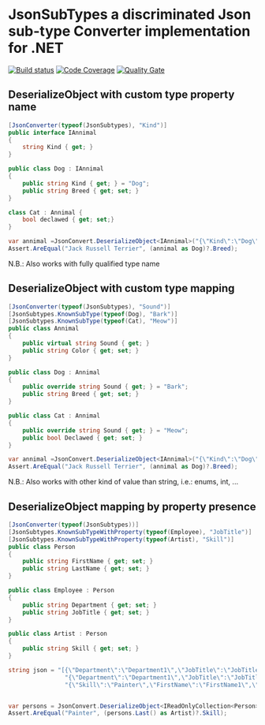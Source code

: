 # __JsonSubTypes__ a discriminated Json sub-type Converter implementation for .NET
[![Build status](https://ci.appveyor.com/api/projects/status/g11crbl037en6rkq/branch/master?svg=true)](https://ci.appveyor.com/project/manuc66/jsonsubtypes/branch/master)
[![Code Coverage](https://codecov.io/gh/manuc66/JsonSubTypes/branch/master/graph/badge.svg)](https://codecov.io/gh/manuc66/JsonSubTypes)
[![Quality Gate](https://sonarqube.com/api/badges/gate?key=manuc66:JsonSubtypes:master)](https://sonarqube.com/dashboard/index/manuc66:JsonSubtypes:master)

## DeserializeObject with custom type property name

```csharp
[JsonConverter(typeof(JsonSubtypes), "Kind")]
public interface IAnnimal
{
    string Kind { get; }
}

public class Dog : IAnnimal
{
    public string Kind { get; } = "Dog";
    public string Breed { get; set; }
}

class Cat : Annimal {
    bool declawed { get; set;}
}
```

```csharp
var annimal =JsonConvert.DeserializeObject<IAnnimal>("{\"Kind\":\"Dog\",\"Breed\":\"Jack Russell Terrier\"}");
Assert.AreEqual("Jack Russell Terrier", (annimal as Dog)?.Breed);
```
N.B.: Also works with fully qualified type name

## DeserializeObject with custom type mapping

```csharp
[JsonConverter(typeof(JsonSubtypes), "Sound")]
[JsonSubtypes.KnownSubType(typeof(Dog), "Bark")]
[JsonSubtypes.KnownSubType(typeof(Cat), "Meow")]
public class Annimal
{
    public virtual string Sound { get; }
    public string Color { get; set; }
}

public class Dog : Annimal
{
    public override string Sound { get; } = "Bark";
    public string Breed { get; set; }
}

public class Cat : Annimal
{
    public override string Sound { get; } = "Meow";
    public bool Declawed { get; set; }
}
```

```csharp
var annimal =JsonConvert.DeserializeObject<IAnnimal>("{\"Kind\":\"Dog\",\"Breed\":\"Jack Russell Terrier\"}");
Assert.AreEqual("Jack Russell Terrier", (annimal as Dog)?.Breed);
```

N.B.: Also works with other kind of value than string, i.e.: enums, int, ...

## DeserializeObject mapping by property presence

```csharp
[JsonConverter(typeof(JsonSubtypes))]
[JsonSubtypes.KnownSubTypeWithProperty(typeof(Employee), "JobTitle")]
[JsonSubtypes.KnownSubTypeWithProperty(typeof(Artist), "Skill")]
public class Person
{
    public string FirstName { get; set; }
    public string LastName { get; set; }
}

public class Employee : Person
{
    public string Department { get; set; }
    public string JobTitle { get; set; }
}

public class Artist : Person
{
    public string Skill { get; set; }
}
```


```csharp
string json = "[{\"Department\":\"Department1\",\"JobTitle\":\"JobTitle1\",\"FirstName\":\"FirstName1\",\"LastName\":\"LastName1\"}," +
                "{\"Department\":\"Department1\",\"JobTitle\":\"JobTitle1\",\"FirstName\":\"FirstName1\",\"LastName\":\"LastName1\"}," +
                "{\"Skill\":\"Painter\",\"FirstName\":\"FirstName1\",\"LastName\":\"LastName1\"}]";


var persons = JsonConvert.DeserializeObject<IReadOnlyCollection<Person>>(json);
Assert.AreEqual("Painter", (persons.Last() as Artist)?.Skill);
```